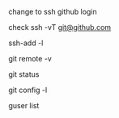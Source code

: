 change to ssh github login

check 
ssh -vT [git@github.com](mailto:git@github.com)

ssh-add -l

git remote -v

git status

git config -l

guser list

